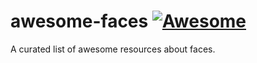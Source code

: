 # awesome-faces [![Awesome](https://awesome.re/badge.svg)](https://awesome.re)

A curated list of awesome resources about faces.
